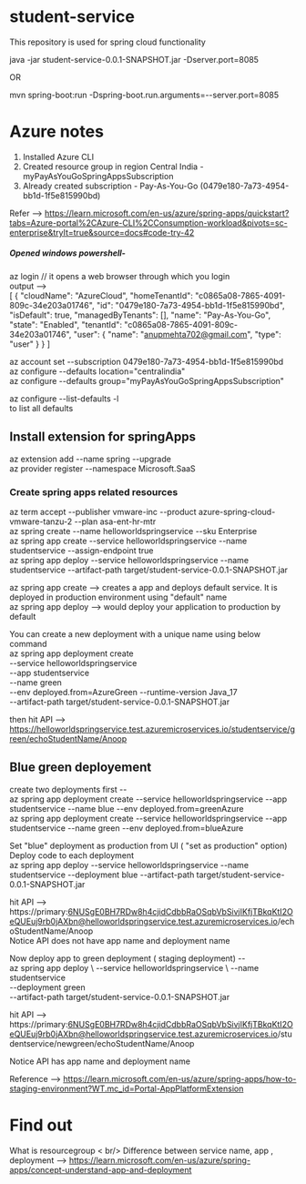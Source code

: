 
# student-service
This repository is used for spring cloud functionality

java -jar student-service-0.0.1-SNAPSHOT.jar -Dserver.port=8085

OR

mvn spring-boot:run -Dspring-boot.run.arguments=--server.port=8085

# Azure notes
1) Installed Azure CLI 
2) Created resource group in region Central India - myPayAsYouGoSpringAppsSubscription
3) Already created subscription - Pay-As-You-Go (0479e180-7a73-4954-bb1d-1f5e815990bd)

Refer --> https://learn.microsoft.com/en-us/azure/spring-apps/quickstart?tabs=Azure-portal%2CAzure-CLI%2CConsumption-workload&pivots=sc-enterprise&tryIt=true&source=docs#code-try-42 <br />


##### Opened windows powershell-
 az login // it opens a web browser through which you login <br> 
output --> <br />
[
  {
    "cloudName": "AzureCloud",
    "homeTenantId": "c0865a08-7865-4091-809c-34e203a01746",
    "id": "0479e180-7a73-4954-bb1d-1f5e815990bd",
    "isDefault": true,
    "managedByTenants": [],
    "name": "Pay-As-You-Go",
    "state": "Enabled",
    "tenantId": "c0865a08-7865-4091-809c-34e203a01746",
    "user": {
      "name": "anupmehta702@gmail.com",
      "type": "user"
    }
  }
]

 az account set --subscription 0479e180-7a73-4954-bb1d-1f5e815990bd <br />
 az configure --defaults location="centralindia" <br />
 az configure --defaults group="myPayAsYouGoSpringAppsSubscription" <br />

 az configure --list-defaults -l <br /> to list all defaults 
 
## Install extension for springApps
az extension add --name spring --upgrade <br />
az provider register --namespace Microsoft.SaaS <br />

### Create spring apps related resources
az term accept --publisher vmware-inc --product azure-spring-cloud-vmware-tanzu-2 --plan asa-ent-hr-mtr <br />
az spring create --name helloworldspringservice --sku Enterprise <br />
az spring app create --service helloworldspringservice --name studentservice --assign-endpoint true <br />
az spring app deploy --service helloworldspringservice --name studentservice --artifact-path target/student-service-0.0.1-SNAPSHOT.jar <br />

az spring app create --> creates a app and deploys default service. It is deployed in production environment using "default" name <br />
az spring app deploy --> would deploy your application to production by default <br />

You can create a new deployment with a unique name using below command <br />
az spring app deployment create \
    --service helloworldspringservice \
    --app studentservice \
    --name green \
    --env deployed.from=AzureGreen
    --runtime-version Java_17 \
    --artifact-path target/student-service-0.0.1-SNAPSHOT.jar <br />

then hit API --> https://helloworldspringservice.test.azuremicroservices.io/studentservice/green/echoStudentName/Anoop <br />


## Blue green deployement 
create two deployments first -- <br />
 az spring app deployment create --service helloworldspringservice --app studentservice --name blue --env deployed.from=greenAzure <br /> 
 az spring app deployment create --service helloworldspringservice --app studentservice --name green --env deployed.from=blueAzure <br />
 
 Set "blue" deployment as production from UI ( "set as production" option) <br />
 Deploy code to each deployment <br />
 az spring app deploy 
 --service helloworldspringservice 
 --name studentservice 
 --deployment blue 
 --artifact-path target/student-service-0.0.1-SNAPSHOT.jar <br />
 
 hit API --> https://primary:6NUSgE0BH7RDw8h4cjidCdbbRaOSqbVbSivjIKfjTBkqKtI2OeQUEuj9rb0jAXbn@helloworldspringservice.test.azuremicroservices.io/echoStudentName/Anoop <br />
 Notice API does not have app name and deployment name <br />
 
 Now deploy app to green deployment ( staging deployment) -- <br /> 
 az spring app deploy \ 
  --service helloworldspringservice \ 
  --name studentservice \
  --deployment green \
  --artifact-path target/student-service-0.0.1-SNAPSHOT.jar <br />
  
 hit API --> https://primary:6NUSgE0BH7RDw8h4cjidCdbbRaOSqbVbSivjIKfjTBkqKtI2OeQUEuj9rb0jAXbn@helloworldspringservice.test.azuremicroservices.io/studentservice/newgreen/echoStudentName/Anoop <br />
 
Notice API has app name and deployment name <br />


Reference --> https://learn.microsoft.com/en-us/azure/spring-apps/how-to-staging-environment?WT.mc_id=Portal-AppPlatformExtension <br /> 
# Find out 
What is resourcegroup < br/>
Difference between service name, app , deployment --> https://learn.microsoft.com/en-us/azure/spring-apps/concept-understand-app-and-deployment<br/>
